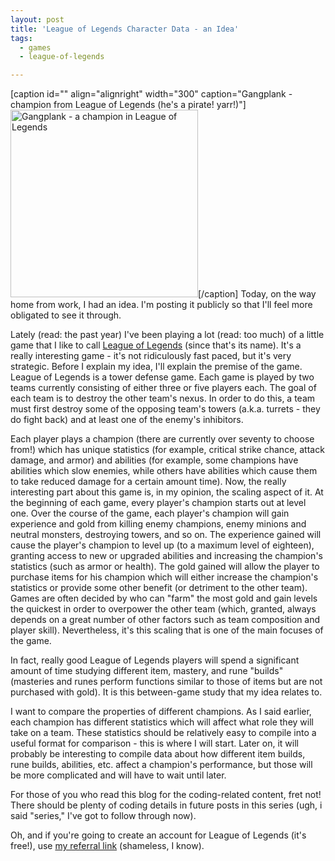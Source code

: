 ```yaml
---
layout: post
title: 'League of Legends Character Data - an Idea'
tags:
  - games
  - league-of-legends

---
```


<p>[caption id="" align="alignright" width="300" caption="Gangplank - champion from League of Legends (he&#039;s a pirate! yarr!)"]<a href="http://riot-web-static.s3.amazonaws.com/media/artwork/13.jpg"><img alt="Gangplank - a champion in League of Legends" src="http://riot-web-static.s3.amazonaws.com/media/artwork/13.jpg" width="300" /></a>[/caption]
Today, on the way home from work, I had an idea.  I'm posting it publicly so that I'll feel more obligated to see it through.</p>
<p>
Lately (read: the past year) I've been playing a lot (read: too much) of a little game that I like to call <a href="http://www.leagueoflegends.com">League of Legends</a> (since that's its name). It's a really interesting game - it's not ridiculously fast paced, but it's very strategic. Before I explain my idea, I'll explain the premise of the game. League of Legends is a tower defense game. Each game is played by two teams currently consisting of either three or five players each. The goal of each team is to destroy the other team's nexus. In order to do this, a team must first destroy some of the opposing team's towers (a.k.a. turrets - they do fight back) and at least one of the enemy's inhibitors.
</p>
<p>Each player plays a champion (there are currently over seventy to choose from!) which has unique statistics (for example, critical strike chance, attack damage, and armor) and abilities (for example, some champions have abilities which slow enemies, while others have abilities which cause them to take reduced damage for a certain amount time). Now, the really interesting part about this game is, in my opinion, the scaling aspect of it. At the beginning of each game, every player's champion starts out at level one. Over the course of the game, each player's champion will gain experience and gold from killing enemy champions, enemy minions and neutral monsters, destroying towers, and so on. The experience gained will cause the player's champion to level up (to a maximum level of eighteen), granting access to new or upgraded abilities and increasing the champion's statistics (such as armor or health). The gold gained will allow the player to purchase items for his champion which will either increase the champion's statistics or provide some other benefit (or detriment to the other team). Games are often decided by who can "farm" the most gold and gain levels the quickest in order to overpower the other team (which, granted, always depends on a great number of other factors such as team composition and player skill). Nevertheless, it's this scaling that is one of the main focuses of the game.
</p>
<p>
In fact, really good League of Legends players will spend a significant amount of time studying different item, mastery, and rune "builds" (masteries and runes perform functions similar to those of items but are not purchased with gold). It is this between-game study that my idea relates to.
</p>
<p>
I want to compare the properties of different champions. As I said earlier, each champion has different statistics which will affect what role they will take on a team. These statistics should be relatively easy to compile into a useful format for comparison - this is where I will start. Later on, it will probably be interesting to compile data about how different item builds, rune builds, abilities, etc. affect a champion's performance, but those will be more complicated and will have to wait until later.
</p>
<p>
For those of you who read this blog for the coding-related content, fret not! There should be plenty of coding details in future posts in this series (ugh, i said "series," I've got to follow through now).
</p>
<p>
Oh, and if you're going to create an account for League of Legends (it's free!), use <a href="http://signup.leagueoflegends.com/?ref=4be34cf7772c7">my referral link</a> (shameless, I know).

